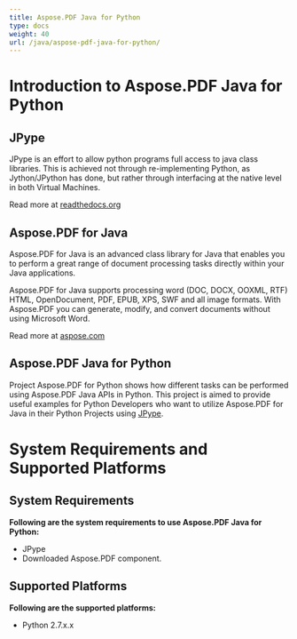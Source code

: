 ```yaml
---
title: Aspose.PDF Java for Python
type: docs
weight: 40
url: /java/aspose-pdf-java-for-python/
---
```


# **Introduction to Aspose.PDF Java for Python**
## **JPype**
JPype is an effort to allow python programs full access to java class libraries. This is achieved not through re-implementing Python, as Jython/JPython has done, but rather through interfacing at the native level in both Virtual Machines.

Read more at [readthedocs.org](http://jpype.readthedocs.org/en/latest/userguide.html)
## **Aspose.PDF for Java**
Aspose.PDF for Java is an advanced class library for Java that enables you to perform a great range of document processing tasks directly within your Java applications.

Aspose.PDF for Java supports processing word (DOC, DOCX, OOXML, RTF) HTML, OpenDocument, PDF, EPUB, XPS, SWF and all image formats. With Aspose.PDF you can generate, modify, and convert documents without using Microsoft Word.

Read more at [aspose.com](https://products.aspose.com/words/java)
## **Aspose.PDF Java for Python**
Project Aspose.PDF for Python shows how different tasks can be performed using Aspose.PDF Java APIs in Python. This project is aimed to provide useful examples for Python Developers who want to utilize Aspose.PDF for Java in their Python Projects using [JPype](http://jpype.readthedocs.org/en/latest/userguide.html).
# **System Requirements and Supported Platforms**
## **System Requirements**
**Following are the system requirements to use Aspose.PDF Java for Python:**

- JPype
- Downloaded Aspose.PDF component.
## **Supported Platforms**
**Following are the supported platforms:**

- Python 2.7.x.x
